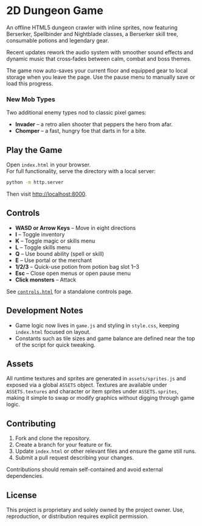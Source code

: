 # 2D Dungeon Game

An offline HTML5 dungeon crawler with inline sprites, now featuring Berserker, Spellbinder and Nightblade classes, a Berserker skill tree, consumable potions and legendary gear.

Recent updates rework the audio system with smoother sound effects and dynamic music that cross‑fades between calm, combat and boss themes.

The game now auto-saves your current floor and equipped gear to local storage when you leave the page. Use the pause menu to manually save or load this progress.

### New Mob Types
Two additional enemy types nod to classic pixel games:

- **Invader** – a retro alien shooter that peppers the hero from afar.
- **Chomper** – a fast, hungry foe that darts in for a bite.

## Play the Game
Open `index.html` in your browser.  
For full functionality, serve the directory with a local server:

```bash
python -m http.server
```

Then visit [http://localhost:8000](http://localhost:8000).

## Controls
- **WASD or Arrow Keys** – Move in eight directions
- **I** – Toggle inventory
- **K** – Toggle magic or skills menu
- **L** – Toggle skills menu
- **Q** – Use bound ability (spell or skill)
- **E** – Use portal or the merchant
- **1/2/3** – Quick-use potion from potion bag slot 1–3
- **Esc** – Close open menus or open pause menu
- **Click monsters** – Attack

See [`controls.html`](controls.html) for a standalone controls page.

## Development Notes
 - Game logic now lives in `game.js` and styling in `style.css`, keeping `index.html` focused on layout.
 - Constants such as tile sizes and game balance are defined near the top of the script for quick tweaking.

## Assets
All runtime textures and sprites are generated in `assets/sprites.js` and exposed via a global `ASSETS` object.  Textures are
available under `ASSETS.textures` and character or item sprites under `ASSETS.sprites`, making it simple to swap or modify
graphics without digging through game logic.

## Contributing
1. Fork and clone the repository.
2. Create a branch for your feature or fix.
3. Update `index.html` or other relevant files and ensure the game still runs.
4. Submit a pull request describing your changes.

Contributions should remain self-contained and avoid external dependencies.


## License
This project is proprietary and solely owned by the project owner. Use, reproduction, or distribution requires explicit permission.